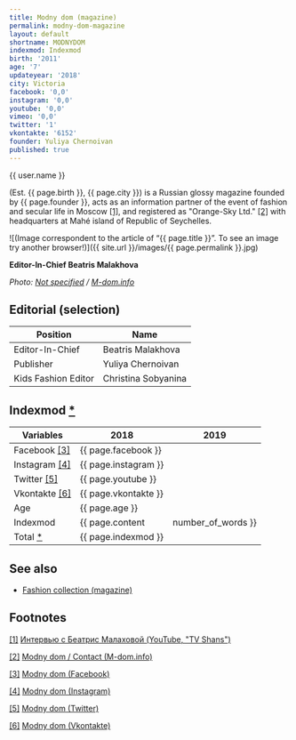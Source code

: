 ```yaml
---
title: Modny dom (magazine)
permalink: modny-dom-magazine
layout: default
shortname: MODNYDOM
indexmod: Indexmod
birth: '2011'
age: '7'
updateyear: '2018'
city: Victoria
facebook: '0,0'
instagram: '0,0'
youtube: '0,0'
vimeo: '0,0'
twitter: '1'
vkontakte: '6152'
founder: Yuliya Chernoivan
published: true
---
```

{{ user.name }}


(Est. {{ page.birth }}, {{ page.city }}) is a Russian glossy magazine founded by {{ page.founder }}, acts as an information partner of the event of fashion and secular life in Moscow <span id="a1">[\[1\]](#f1)</span>, and registered as "Orange-Sky Ltd." <span id="a2">[\[2\]](#f2)</span> with headquarters at Mahé island of Republic of Seychelles.

![(Image correspondent to the article of “{{ page.title }}”. To see an image try another browser!)]({{ site.url }}/images/{{ page.permalink }}.jpg)

**Editor-In-Chief Beatris Malakhova**

*Photo: [Not specified](index) / [M-dom.info](http://m-dom.info/redaktsiya/item/371-beatris-malakhova)*

## Editorial (selection)

|Position|Name|
|-|-|
|Editor-In-Chief|Beatris Malakhova|
|Publisher|Yuliya Chernoivan|
|Kids Fashion Editor|Christina Sobyanina|


## Indexmod [*](indexmod)

|Variables|2018|2019|
|-|-|-|
|Facebook <span id="a3">[\[3\]](#f3)</span>|{{ page.facebook }}||
|Instagram <span id="a4">[\[4\]](#f4)</span>|{{ page.instagram }}||
|Twitter <span id="a5">[\[5\]](#f5)</span>|{{ page.youtube }}||
|Vkontakte <span id="a6">[\[6\]](#f6)</span>|{{ page.vkontakte }}||
|Age|{{ page.age }}||
|Indexmod|{{ page.content | number_of_words }}||
|Total [*](indexmod)|{{ page.indexmod }}||

## See also

+ [Fashion collection (magazine)](fashion-collection-magazine)

## Footnotes

[[1]](#a1) <span id="f1"></span> [Интервью c Беатрис Малаховой (YouTube, "TV Shans")](https://www.youtube.com/watch?v=zyJWSQky7Bg)

[[2]](#a2) <span id="f2"></span> [Modny dom / Contact (M-dom.info)](http://m-dom.info/contakt)

[[3]](#a3) <span id="f3"></span> [Modny dom (Facebook)](https://www.facebook.com/groups/1689023337815322/about/)

[[4]](#a4) <span id="f4"></span> [Modny dom (Instagram)](https://www.instagram.com/modny.do/)

[[5]](#a5) <span id="f5"></span> [Modny dom (Twitter)](https://twitter.com/MODNY_DOM?lang=ru)

[[6]](#a6) <span id="f6"></span> [Modny dom (Vkontakte)](index)
